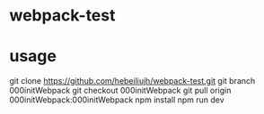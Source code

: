 # webpack-test


# usage 
git clone https://github.com/hebeiliujh/webpack-test.git
git branch 000initWebpack
git checkout 000initWebpack
git pull origin 000initWebpack:000initWebpack
npm install
npm run dev

